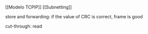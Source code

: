 [[Modelo TCPIP]]
[[Subnetting]]

store and forwarding: if the value of CRC is correct, frame is good

cut-through: read